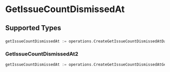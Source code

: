 # GetIssueCountDismissedAt


## Supported Types

### 

```go
getIssueCountDismissedAt := operations.CreateGetIssueCountDismissedAtDateTime(time.Time{/* values here */})
```

### GetIssueCountDismissedAt2

```go
getIssueCountDismissedAt := operations.CreateGetIssueCountDismissedAtGetIssueCountDismissedAt2(operations.GetIssueCountDismissedAt2{/* values here */})
```

